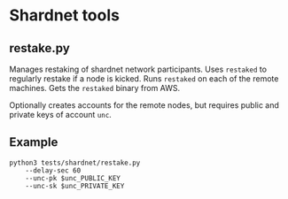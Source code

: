 # Shardnet tools

## restake.py

Manages restaking of shardnet network participants. Uses `restaked` to regularly restake if a node is kicked.
Runs `restaked` on each of the remote machines. Gets the `restaked` binary from AWS.

Optionally creates accounts for the remote nodes, but requires public and private keys of account `unc`.

## Example

```
python3 tests/shardnet/restake.py
    --delay-sec 60
    --unc-pk $unc_PUBLIC_KEY
    --unc-sk $unc_PRIVATE_KEY
```
